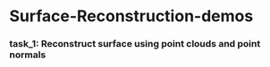 # Surface-Reconstruction-demos

### task_1: Reconstruct surface using point clouds and point normals
